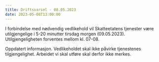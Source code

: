 ```yaml
---
title: Driftsvarsel - 08.05.2023
date: 2023-05-08T13:00:00
---
```

I forbindelse med nødvendig vedlikehold vil Skatteetatens tjenester være utilgjengelige i 5-20 minutter tirsdag morgen (09.05.2023). Utilgjengeligheten forventes mellom kl. 07-08.

Oppdatert informasjon. Vedlikeholdet skal ikke påvirke tjenestenes tilgjengelighet. Arbeidet vi skal utføre skal derfor ikke merkes.

